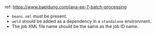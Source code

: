 ref: https://www.baeldung.com/java-ee-7-batch-processing

- `beans.xml` must be present.
- `weld` should be added as a dependency in a `standalone` environment.
- The job XML file name should be the same as the job ID name.
